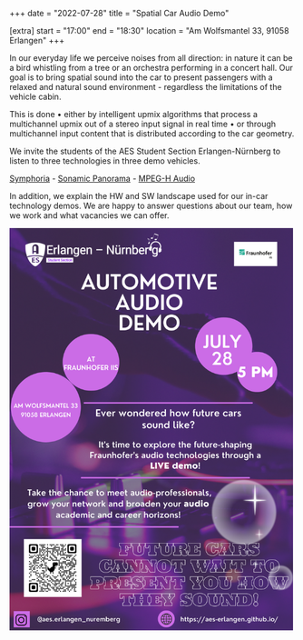 +++
date = "2022-07-28"
title = "Spatial Car Audio Demo"

[extra]
start = "17:00"
end = "18:30"
location = "Am Wolfsmantel 33, 91058 Erlangen"
+++

In our everyday life we perceive noises from all direction: in nature it can be a bird whistling from a tree or an orchestra performing in a concert hall.
Our goal is to bring spatial sound into the car to present passengers with a relaxed and natural sound environment - regardless the limitations of the vehicle cabin.

This is done
• either by intelligent upmix algorithms that process a multichannel upmix out of a stereo input signal in real time
• or through multichannel input content that is distributed according to the car geometry.

We invite the students of the AES Student Section Erlangen-Nürnberg to listen to three technologies in three demo vehicles.

[Symphoria](https://www.iis.fraunhofer.de/en/ff/amm/automotive/symphoria.html) -
[Sonamic Panorama](https://www.iis.fraunhofer.de/en/ff/amm/automotive/sonamic.html) -
[MPEG-H Audio](https://www.iis.fraunhofer.de/en/ff/amm/broadcast-streaming/mpegh.html)

In addition, we explain the HW and SW landscape used for our in-car technology demos.
We are happy to answer questions about our team, how we work and what vacancies we can offer.

<!-- show more -->

<img src="automotive-demo.png" width=500/>
